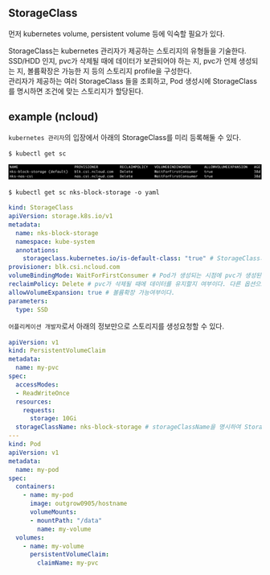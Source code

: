 ## StorageClass
먼저 kubernetes volume, persistent volume 등에 익숙할 필요가 있다.  

StorageClass는 kubernetes 관리자가 제공하는 스토리지의 유형들을 기술한다.  
SSD/HDD 인지, pvc가 삭제될 때에 데이터가 보관되어야 하는 지, pvc가 언제 생성되는 지, 볼륨확장은 가능한 지 등의 스토리지 profile을 구성한다.  
관리자가 제공하는 여러 StorageClass 들을 조회하고, Pod 생성시에 StorageClass를 명시하면 조건에 맞는 스토리지가 할당된다.
  
## example (ncloud)

`kubernetes 관리자`의 입장에서 아래의 StorageClass를 미리 등록해둘 수 있다. 

~~~
$ kubectl get sc
~~~

![storage class](./img/storage-class.png)

~~~
$ kubectl get sc nks-block-storage -o yaml
~~~

~~~yaml
kind: StorageClass
apiVersion: storage.k8s.io/v1
metadata:
  name: nks-block-storage
  namespace: kube-system
  annotations:
    storageclass.kubernetes.io/is-default-class: "true" # StorageClass의 경우 default 여부를 세팅할 수 있다. pvc에서 별도의 StorageClass를 명시하지 않으면 default StorageClass가 선택된다.
provisioner: blk.csi.ncloud.com
volumeBindingMode: WaitForFirstConsumer # Pod가 생성되는 시점에 pvc가 생성된다. 다른 옵션으로는 Immediate 가 가능하며, pvc가 생성되는 시점에 생성된다.
reclaimPolicy: Delete # pvc가 삭제될 때에 데이터를 유지할지 여부이다. 다른 옵션으로 Retain이 가능하다.
allowVolumeExpansion: true # 볼륨확장 가능여부이다.
parameters:
  type: SSD
~~~

`어플리케이션 개발자`로서 아래의 정보만으로 스토리지를 생성요청할 수 있다. 

~~~yaml
apiVersion: v1
kind: PersistentVolumeClaim
metadata:
  name: my-pvc
spec:
  accessModes:
  - ReadWriteOnce
  resources:
    requests:
      storage: 10Gi
  storageClassName: nks-block-storage # storageClassName을 명시하여 StorageClass를 지정한다.
---
kind: Pod
apiVersion: v1
metadata:
  name: my-pod
spec:
  containers:
    - name: my-pod
      image: outgrow0905/hostname
      volumeMounts:
      - mountPath: "/data"
        name: my-volume
  volumes:
    - name: my-volume
      persistentVolumeClaim:
        claimName: my-pvc
~~~